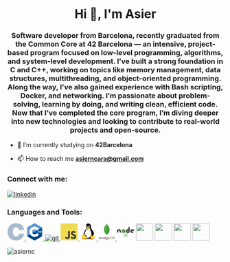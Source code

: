 <h1 align="center">Hi 👋, I'm Asier</h1>
<h3 align="center">
Software developer from Barcelona, recently graduated from the Common Core at 42 Barcelona — an intensive, project-based program focused on low-level programming, algorithms, and system-level development.
I’ve built a strong foundation in C and C++, working on topics like memory management, data structures, multithreading, and object-oriented programming. Along the way, I’ve also gained experience with Bash scripting, Docker, and networking.
I’m passionate about problem-solving, learning by doing, and writing clean, efficient code. Now that I’ve completed the core program, I’m diving deeper into new technologies and looking to contribute to real-world projects and open-source.
</h3>

- 🔭 I’m currently studying on **42Barcelona**

- 📫 How to reach me **asierncara@gmail.com**

<h3 align="left">Connect with me:</h3>
<p align="left">
<a href="https://www.linkedin.com/in/asiernc" target="_blank">
  <img width="50" height="50" src="https://img.icons8.com/color/50/linkedin.png" alt="linkedin"/>
</a>
</p>

<h3 align="left">Languages and Tools:</h3>
<p align="left"> 
  <a href="https://www.cprogramming.com/" target="_blank" rel="noreferrer">
    <img src="https://raw.githubusercontent.com/devicons/devicon/master/icons/c/c-original.svg" alt="c" width="40" height="40"/>
  </a>
  <a href="https://www.w3schools.com/cpp/" target="_blank" rel="noreferrer">
    <img src="https://raw.githubusercontent.com/devicons/devicon/master/icons/cplusplus/cplusplus-original.svg" alt="cplusplus" width="40" height="40"/>
  </a>
  <a href="https://git-scm.com/" target="_blank" rel="noreferrer">
    <img src="https://www.vectorlogo.zone/logos/git-scm/git-scm-icon.svg" alt="git" width="40" height="40"/>
  </a>
  <a href="https://developer.mozilla.org/en-US/docs/Web/JavaScript" target="_blank" rel="noreferrer">
    <img src="https://raw.githubusercontent.com/devicons/devicon/master/icons/javascript/javascript-original.svg" alt="javascript" width="40" height="40"/>
  </a>
  <a href="https://www.linux.org/" target="_blank" rel="noreferrer">
    <img src="https://raw.githubusercontent.com/devicons/devicon/master/icons/linux/linux-original.svg" alt="linux" width="40" height="40"/>
  </a>
  <a href="https://www.mongodb.com/" target="_blank" rel="noreferrer">
    <img src="https://raw.githubusercontent.com/devicons/devicon/master/icons/mongodb/mongodb-original-wordmark.svg" alt="mongodb" width="40" height="40"/>
  </a>
  <a>
    <img src="https://raw.githubusercontent.com/devicons/devicon/master/icons/nodejs/nodejs-original-wordmark.svg" alt="nodejs" width="40" height="40"/>
  </a>
  <a>
    <img src="https://cdn.jsdelivr.net/gh/devicons/devicon@latest/icons/azuresqldatabase/azuresqldatabase-original.svg" width="40" height="40" />
  </a>
  <a>
    <img src="https://cdn.jsdelivr.net/gh/devicons/devicon@latest/icons/postgresql/postgresql-original-wordmark.svg" width="40" height="40" />
  </a>
  <a>
    <img src="https://cdn.jsdelivr.net/gh/devicons/devicon@latest/icons/django/django-plain.svg" width="40" height="40" />
  </a>
  <a>
    <img src="https://cdn.jsdelivr.net/gh/devicons/devicon@latest/icons/postman/postman-original.svg" width="40" height="40" />      
  </a>
</p>

<p><img align="left" src="https://github-readme-stats.vercel.app/api/top-langs?username=asiernc&show_icons=true&locale=en&layout=compact" alt="asiernc" /></p>
